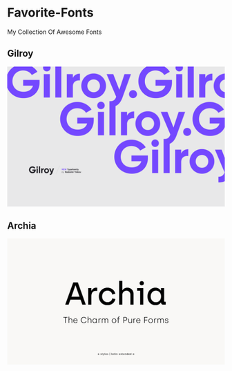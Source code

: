 # Favorite-Fonts
My Collection Of Awesome Fonts

## Gilroy

![Gilroy](Gilroy/Gilroy-preview.png)

## Archia

![Archia](Archia/archia-01.jpeg)
